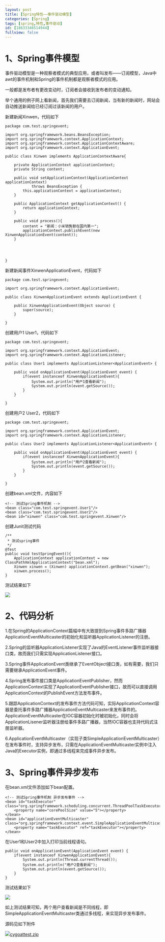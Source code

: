 ```yaml
---
layout: post
title: [Spring特性——事件驱动模型]
categories: [Spring]
tags: [spring,特性,事件驱动]
id: [18633346514944]
fullview: false
---
```

# 1、Spring事件模型

事件驱动模型是一种观察者模式的典型应用，或者叫发布——订阅模型，Java中awt的事件机制和Spring的事件机制都是观察者模式的应用。

一般都是发布者有更改变动时，订阅者会接收到发布者的变动通知。

举个通用的例子网上看新闻，首先我们需要去订阅新闻，当有新的新闻时，网站会自动推送新闻给已经订阅过该新闻的用户。

新建新闻Xinwen，代码如下

```
package com.test.springevent;

import org.springframework.beans.BeansException;
import org.springframework.context.ApplicationContext;
import org.springframework.context.ApplicationContextAware;
import org.springframework.context.ApplicationEvent;

public class Xinwen implements ApplicationContextAware{

	private ApplicationContext applicationContext;
	private String content;
	
	public void setApplicationContext(ApplicationContext applicationContext)
			throws BeansException {
		this.applicationContext = applicationContext;
	}

	public ApplicationContext getApplicationContext() {
		return applicationContext;
	}
	
	public void process(){
		content = "新闻：小米销售额在国内第一";
		applicationContext.publishEvent(new XinwenApplicationEvent(content));
	}
	

	
	
}
```

新建新闻事件XinwenApplicationEvent，代码如下

```
package com.test.springevent;

import org.springframework.context.ApplicationEvent;

public class XinwenApplicationEvent extends ApplicationEvent {

	public XinwenApplicationEvent(Object source) {
		super(source);
	}

}
```

创建用户1 User1，代码如下

```
package com.test.springevent;

import org.springframework.context.ApplicationEvent;
import org.springframework.context.ApplicationListener;

public class User1 implements ApplicationListener<ApplicationEvent> {

	public void onApplicationEvent(ApplicationEvent event) {
		if(event instanceof XinwenApplicationEvent){
			System.out.println("用户1查看新闻");
			System.out.println(event.getSource());
		}
	}

}
```

创建用户2 User2，代码如下

```
package com.test.springevent;

import org.springframework.context.ApplicationEvent;
import org.springframework.context.ApplicationListener;

public class User2 implements ApplicationListener<ApplicationEvent> {

	public void onApplicationEvent(ApplicationEvent event) {
		if(event instanceof XinwenApplicationEvent){
			System.out.println("用户2查看新闻");
			System.out.println(event.getSource());
		}
	}

}
```

创建bean.xml文件，内容如下

```
<!-- 测试Spring事件机制 -->
<bean class="com.test.springevent.User1"/>
<bean class="com.test.springevent.User2"/>
<bean id="xinwen" class="com.test.springevent.Xinwen"/>
```

创建Junit测试代码

```
/**
 * 测试spring事件
 */
@Test
public void testSpringEvent(){
	ApplicationContext applicationContext = new ClassPathXmlApplicationContext("bean.xml"); 
	Xinwen xinwen = (Xinwen) applicationContext.getBean("xinwen");
	xinwen.process();
}
```

测试结果如下

![](http://file.ctosb.com/upload/image/20170705/1499240729735091870.png)

# 2、代码分析

1.在Spring的ApplicationContext篇幅中有大致提到Spring事件多路广播器ApplicationEventMulticaster的初始化和监听器ApplicationListener的注册。

2.Spring的监听器ApplicationListener实现了Java的EventListener事件监听器接口类，故而我们只需实现ApplicationListener接口。

3.Spring事件ApplicationEvent类继承了EventObject接口类，如有需要，我们只需要继承ApplicationEvent事件。

4.Spring发布事件接口类是ApplicationEventPublisher，然而ApplicationContext实现了ApplicationEventPublisher接口，故而可以直接调用ApplicationContext的PublishEvent方法发布事件。

5.跟踪ApplicationContext的发布事件方法代码可知，实际ApplicationContext容器是委托事件多路广播器ApplicationEventMulticaster来发布事件的。ApplicationEventMulticaster在IOC容器初始化时被初始化，同时会将ApplicationLisener监听器注册给事件多路广播器，当然IOC容器也支持代码式注册监听器。

6.ApplicationEventMulticaster（实现子类SimpleApplicationEventMulticaster）在发布事件时，支持异步发布，只需在ApplicationEventMulticaster实例中注入Java的Executor实例，即通过多线程来完成事件异步发布。

# 3、Spring事件异步发布

在bean.xml文件添加如下bean配置。

```
<!-- 测试Spring事件机制 异步发布事件 -->
<bean id="taskExecutor" class="org.springframework.scheduling.concurrent.ThreadPoolTaskExecutor">
	<property name="corePoolSize" value="5"></property>
</bean>
<bean id="applicationEventMulticaster" class="org.springframework.context.event.SimpleApplicationEventMulticaster">
	<property name="taskExecutor" ref="taskExecutor"></property>
</bean>
```

在User1和User2中加入打印当前线程语句。

```
public void onApplicationEvent(ApplicationEvent event) {
	if(event instanceof XinwenApplicationEvent){
		System.out.println(Thread.currentThread());
		System.out.println("用户2查看新闻");
		System.out.println(event.getSource());
	}
}
```

测试结果如下


![](http://file.ctosb.com/upload/image/20170705/1499240739802081406.png)

如上测试结果可知，两个用户查看新闻是不同线程，即SimpleApplicationEventMulticaster类通过多线程，来实现异步发布事件。

源码见如下附件

![](http://ctosb.com/ueditor/dialogs/attachment/fileTypeImages/icon_rar.gif)[cygoattest.zip](http://file.ctosb.com/upload/file/20170705/1499240777940046825.zip "cygoattest.zip")


